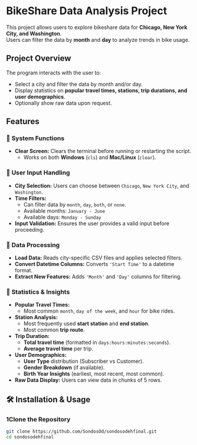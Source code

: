 # BikeShare Data Analysis Project

This project allows users to explore bikeshare data for **Chicago, New York City, and Washington**.  
Users can filter the data by **month** and **day** to analyze trends in bike usage.

## Project Overview
The program interacts with the user to:
- Select a city and filter the data by month and/or day.
- Display statistics on **popular travel times, stations, trip durations, and user demographics**.
- Optionally show raw data upon request.

## Features
### 🔹 **System Functions**
- **Clear Screen:** Clears the terminal before running or restarting the script.
  - Works on both **Windows** (`cls`) and **Mac/Linux** (`clear`).

### 🔹 **User Input Handling**
- **City Selection:** Users can choose between `Chicago`, `New York City`, and `Washington`.
- **Time Filters:** 
  - Can filter data by `month`, `day`, `both`, or `none`.
  - Available months: `January - June`
  - Available days: `Monday - Sunday`
- **Input Validation:** Ensures the user provides a valid input before proceeding.

### 🔹 **Data Processing**
- **Load Data:** Reads city-specific CSV files and applies selected filters.
- **Convert Datetime Columns:** Converts `'Start Time'` to a datetime format.
- **Extract New Features:** Adds `'Month'` and `'Day'` columns for filtering.

### 🔹 **Statistics & Insights**
- **Popular Travel Times:**
  - Most common `month`, `day of the week`, and `hour` for bike rides.
- **Station Analysis:**
  - Most frequently used **start station** and **end station**.
  - Most common **trip route**.
- **Trip Duration:**
  - **Total travel time** (formatted in `days:hours:minutes:seconds`).
  - **Average travel time** per trip.
- **User Demographics:**
  - **User Type** distribution (Subscriber vs Customer).
  - **Gender Breakdown** (if available).
  - **Birth Year Insights** (earliest, most recent, most common).
- **Raw Data Display:** Users can view data in chunks of 5 rows.

## 🛠 Installation & Usage
### **1️Clone the Repository**
```bash
git clone https://github.com/SondosOd/sondosodehfinal.git
cd sondosodehfinal
